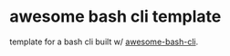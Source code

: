 # awesome bash cli template

template for a bash cli built w/ [awesome-bash-cli](https://github.com/kamangir/awesome-bash-cli).